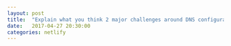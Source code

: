```yaml
---
layout: post
title:  "Explain what you think 2 major challenges around DNS configuration are for less-technical internet end-users."
date:   2017-04-27 20:30:00
categories: netlify
---
```

